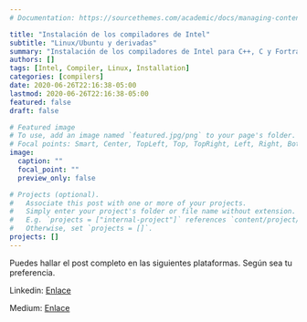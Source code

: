 ```yaml
---
# Documentation: https://sourcethemes.com/academic/docs/managing-content/

title: "Instalación de los compiladores de Intel"
subtitle: "Linux/Ubuntu y derivadas"
summary: "Instalación de los compiladores de Intel para C++, C y Fortran en su version de cluster en un entorno linux."
authors: []
tags: [Intel, Compiler, Linux, Installation]
categories: [compilers]
date: 2020-06-26T22:16:38-05:00
lastmod: 2020-06-26T22:16:38-05:00
featured: false
draft: false

# Featured image
# To use, add an image named `featured.jpg/png` to your page's folder.
# Focal points: Smart, Center, TopLeft, Top, TopRight, Left, Right, BottomLeft, Bottom, BottomRight.
image:
  caption: ""
  focal_point: ""
  preview_only: false

# Projects (optional).
#   Associate this post with one or more of your projects.
#   Simply enter your project's folder or file name without extension.
#   E.g. `projects = ["internal-project"]` references `content/project/deep-learning/index.md`.
#   Otherwise, set `projects = []`.
projects: []
---
```


Puedes hallar el post completo en las siguientes plataformas. Según sea tu preferencia.

Linkedin: [Enlace](https://www.linkedin.com/pulse/instalaci%C3%B3n-de-los-compiladores-intel-shigueru-emilio-nagata-tejada?articleId=6695466729033740288#comments-6695466729033740288&trk=public_profile_article_view)

Medium: [Enlace](https://medium.com/@nagatashigueru/instalaci%C3%B3n-de-los-compiladores-de-intel-64dfeefd7386)
